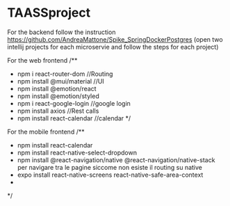 # TAASSproject

For the backend follow the instruction https://github.com/AndreaMattone/Spike_SpringDockerPostgres
(open two intellij projects for each microservie and follow the steps for each project)

For the web frontend
/**
 * npm i react-router-dom         //Routing
 * npm install @mui/material      //UI
 * npm install @emotion/react
 * npm install @emotion/styled
 * npm i react-google-login       //google login
 * npm install axios              //Rest calls
 * npm install react-calendar     //calendar
*/

For the mobile frontend
/**
 * npm install react-calendar
 * npm install react-native-select-dropdown
 * npm install @react-navigation/native @react-navigation/native-stack        per navigare tra le pagine siccome non esiste il routing su native
 * expo install react-native-screens react-native-safe-area-context
 * 
 */
